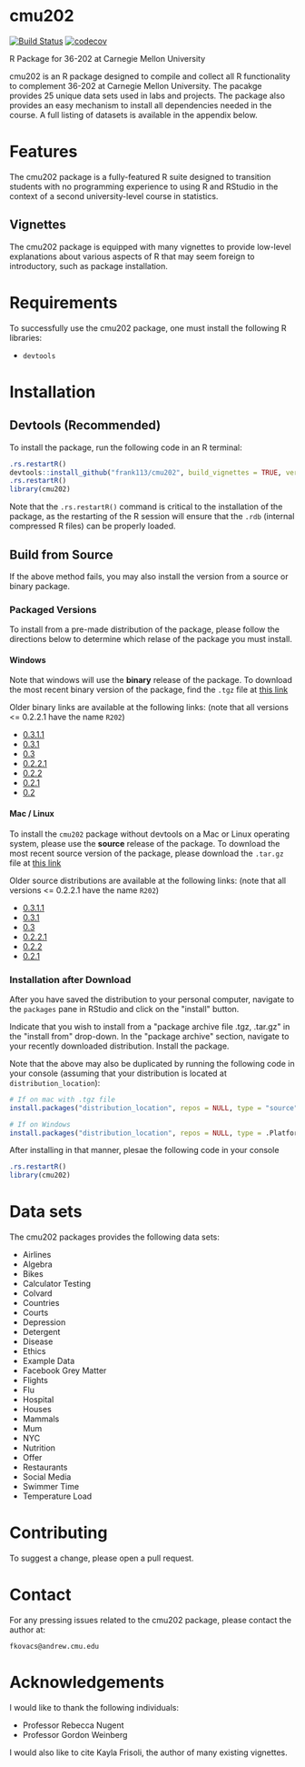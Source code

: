 # cmu202

[![Build Status](https://travis-ci.org/frank113/R202.svg?branch=master)](https://travis-ci.org/frank113/R202)
[![codecov](https://codecov.io/gh/frank113/R202/branch/master/graph/badge.svg)](https://codecov.io/gh/frank113/R202)

R Package for 36-202 at Carnegie Mellon University

cmu202 is an R package designed to compile and collect all R functionality to complement 36-202 at Carnegie Mellon University. The pacakge provides 25 unique data sets used in labs and projects. The package also provides an easy mechanism to install all dependencies needed in the course. A full listing of datasets is available in the appendix below.

# Features

The cmu202 package is a fully-featured R suite designed to transition students with no programming experience to using R and RStudio in the context of a second university-level course in statistics. 

## Vignettes

The cmu202 package is equipped with many vignettes to provide low-level explanations about various aspects of R that may seem foreign to introductory, such as package installation.

# Requirements

To successfully use the cmu202 package, one must install the following R libraries:

+ `devtools`

# Installation

## Devtools (Recommended)

To install the package, run the following code in an R terminal:

```r
.rs.restartR()
devtools::install_github("frank113/cmu202", build_vignettes = TRUE, version = "0.3.1.2")
.rs.restartR()
library(cmu202)
```

Note that the `.rs.restartR()` command is critical to the installation of the package, as the restarting of the R session will ensure that the `.rdb` (internal compressed R files) can be properly loaded. 

## Build from Source

If the above method fails, you may also install the version from a source or binary package. 

### Packaged Versions

To install from a pre-made distribution of the package, please follow the directions below to determine which relase of the package you must install.

#### Windows

Note that windows will use the **binary** release of the package. To download the most recent binary version of the package, find the `.tgz` file at [this link](https://github.com/frank113/cmu202/blob/0557b4ce3ebac89b82d00b51a71b8bda847b1965/cmu202_0.3.1.1.tgz)

Older binary links are available at the following links: (note that all versions <= 0.2.2.1 have the name `R202`)

+ [0.3.1.1](https://github.com/frank113/cmu202/blob/0557b4ce3ebac89b82d00b51a71b8bda847b1965/cmu202_0.3.1.1.tgz)
+ [0.3.1](https://github.com/frank113/cmu202/blob/5f98a0e66150d556f3db869483ce1f1b64b6dcaa/cmu202_0.3.1.tgz)
+ [0.3](https://github.com/frank113/cmu202/blob/58ccfefeed47e55c1ab34c6aceccca389c7f8248/cmu202_0.3.tgz)
+ [0.2.2.1](https://github.com/frank113/cmu202/blob/8afbf1da221e93ec4246a91423ea9f797716b421/R202_0.2.2.1.tgz)
+ [0.2.2](https://github.com/frank113/cmu202/blob/c13632e8aa08dd885b350ec96d66be85b5167e16/R202_0.2.2.tgz)
+ [0.2.1](https://github.com/frank113/cmu202/blob/e0002b8a7b0e9981ed01d257c4d9c2f7d39cc3dd/R202_0.2.1.tgz)
+ [0.2](https://github.com/frank113/cmu202/blob/c2ffd608d5e71d4a354b86826188fd41a4d989f3/R202_0.2.0.tgz)

#### Mac / Linux

To install the `cmu202` package without devtools on a Mac or Linux operating system, please use the **source** release of the package. To download the most recent source version of the package, please download the `.tar.gz` file at [this link](https://github.com/frank113/cmu202/blob/0557b4ce3ebac89b82d00b51a71b8bda847b1965/cmu202_0.3.1.1.tar.gz)

Older source distributions are available at the following links: (note that all versions <= 0.2.2.1 have the name `R202`)

+ [0.3.1.1](https://github.com/frank113/cmu202/blob/0557b4ce3ebac89b82d00b51a71b8bda847b1965/cmu202_0.3.1.1.tar.gz)
+ [0.3.1](https://github.com/frank113/cmu202/blob/5f98a0e66150d556f3db869483ce1f1b64b6dcaa/cmu202_0.3.1.tar.gz)
+ [0.3](https://github.com/frank113/cmu202/blob/58ccfefeed47e55c1ab34c6aceccca389c7f8248/cmu202_0.3.tar.gz)
+ [0.2.2.1](https://github.com/frank113/cmu202/blob/8afbf1da221e93ec4246a91423ea9f797716b421/R202_0.2.2.1.tar.gz)
+ [0.2.2](https://github.com/frank113/cmu202/blob/c13632e8aa08dd885b350ec96d66be85b5167e16/R202_0.2.2.tar.gz)
+ [0.2.1](https://github.com/frank113/cmu202/blob/e0002b8a7b0e9981ed01d257c4d9c2f7d39cc3dd/R202_0.2.1.tar.gz)

### Installation after Download

After you have saved the distribution to your personal computer, navigate to the `packages` pane in RStudio and click on the "install" button. 

Indicate that you wish to install from a "package archive file .tgz, .tar.gz" in the "install from" drop-down. In the "package archive" section, navigate to your recently downloaded distribution. Install the package. 

Note that the above may also be duplicated by running the following code in your console (assuming that your distribution is located at `distribution_location`):

```r
# If on mac with .tgz file
install.packages("distribution_location", repos = NULL, type = "source")

# If on Windows
install.packages("distribution_location", repos = NULL, type = .Platform$pkgType)
```

After installing in that manner, plesae the following code in your console

```r
.rs.restartR()
library(cmu202)
```

# Data sets

The cmu202 packages provides the following data sets:

+ Airlines
+ Algebra
+ Bikes
+ Calculator Testing
+ Colvard
+ Countries
+ Courts
+ Depression
+ Detergent
+ Disease
+ Ethics
+ Example Data
+ Facebook Grey Matter
+ Flights
+ Flu
+ Hospital
+ Houses
+ Mammals
+ Mum
+ NYC
+ Nutrition
+ Offer
+ Restaurants
+ Social Media
+ Swimmer Time
+ Temperature Load

# Contributing

To suggest a change, please open a pull request.

# Contact

For any pressing issues related to the cmu202 package, please contact the author at:

`fkovacs@andrew.cmu.edu`

# Acknowledgements

I would like to thank the following individuals:

+ Professor Rebecca Nugent
+ Professor Gordon Weinberg

I would also like to cite Kayla Frisoli, the author of many existing vignettes.

